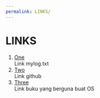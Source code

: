 ```yaml
---
permalink: LINKS/
---
```


# LINKS
1. [One](https://github.com/KevinIW/os232/blob/master/TXT/mylog.txt)<br>
  Link mylog.txt
2. [Two](https://github.com/KevinIW/os232)<br>
   Link github
3. [Three](https://www.os-book.com/OS10/slide-dir/)<br>
    Link buku yang berguna buat OS
   
